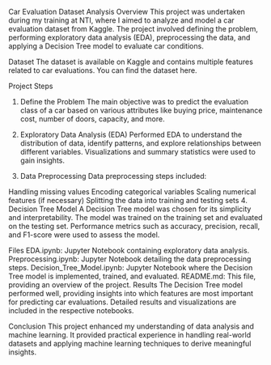 
Car Evaluation Dataset Analysis
Overview
This project was undertaken during my training at NTI, where I aimed to analyze and model a car evaluation dataset from Kaggle. The project involved defining the problem, performing exploratory data analysis (EDA), preprocessing the data, and applying a Decision Tree model to evaluate car conditions.

Dataset
The dataset is available on Kaggle and contains multiple features related to car evaluations. You can find the dataset here.

Project Steps
1. Define the Problem
The main objective was to predict the evaluation class of a car based on various attributes like buying price, maintenance cost, number of doors, capacity, and more.

2. Exploratory Data Analysis (EDA)
Performed EDA to understand the distribution of data, identify patterns, and explore relationships between different variables. Visualizations and summary statistics were used to gain insights.

3. Data Preprocessing
Data preprocessing steps included:

Handling missing values
Encoding categorical variables
Scaling numerical features (if necessary)
Splitting the data into training and testing sets
4. Decision Tree Model
A Decision Tree model was chosen for its simplicity and interpretability. The model was trained on the training set and evaluated on the testing set. Performance metrics such as accuracy, precision, recall, and F1-score were used to assess the model.

Files
EDA.ipynb: Jupyter Notebook containing exploratory data analysis.
Preprocessing.ipynb: Jupyter Notebook detailing the data preprocessing steps.
Decision_Tree_Model.ipynb: Jupyter Notebook where the Decision Tree model is implemented, trained, and evaluated.
README.md: This file, providing an overview of the project.
Results
The Decision Tree model performed well, providing insights into which features are most important for predicting car evaluations. Detailed results and visualizations are included in the respective notebooks.

Conclusion
This project enhanced my understanding of data analysis and machine learning. It provided practical experience in handling real-world datasets and applying machine learning techniques to derive meaningful insights.
